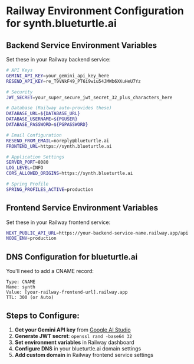 # Railway Environment Configuration for synth.blueturtle.ai

## Backend Service Environment Variables

Set these in your Railway backend service:

```bash
# API Keys
GEMINI_API_KEY=your_gemini_api_key_here
RESEND_API_KEY=re_T9VNkF49_PT6i9wiu54JMWb6XKuHeU7Yz

# Security
JWT_SECRET=your_super_secure_jwt_secret_32_plus_characters_here

# Database (Railway auto-provides these)
DATABASE_URL=${DATABASE_URL}
DATABASE_USERNAME=${PGUSER}
DATABASE_PASSWORD=${PGPASSWORD}

# Email Configuration
RESEND_FROM_EMAIL=noreply@blueturtle.ai
FRONTEND_URL=https://synth.blueturtle.ai

# Application Settings
SERVER_PORT=8080
LOG_LEVEL=INFO
CORS_ALLOWED_ORIGINS=https://synth.blueturtle.ai

# Spring Profile
SPRING_PROFILES_ACTIVE=production
```

## Frontend Service Environment Variables

Set these in your Railway frontend service:

```bash
NEXT_PUBLIC_API_URL=https://your-backend-service-name.railway.app/api
NODE_ENV=production
```

## DNS Configuration for blueturtle.ai

You'll need to add a CNAME record:

```
Type: CNAME
Name: synth
Value: [your-railway-frontend-url].railway.app
TTL: 300 (or Auto)
```

## Steps to Configure:

1. **Get your Gemini API key** from [Google AI Studio](https://aistudio.google.com/)
2. **Generate JWT secret**: `openssl rand -base64 32`
3. **Set environment variables** in Railway dashboard
4. **Configure DNS** in your blueturtle.ai domain settings
5. **Add custom domain** in Railway frontend service settings